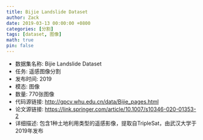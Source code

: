 ```yaml
---
title: Bijie Landslide Dataset
author: Zack
date: 2019-03-13 00:00:00 +0800
categories: [分割]
tags: [dataset, 图像]
math: true
pin: false
---
```

- 数据集名称: Bijie Landslide Dataset
- 任务: 遥感图像分割
- 发布时间: 2019
- 模态: 图像
- 数量: 770张图像
- 代码源链接: http://gpcv.whu.edu.cn/data/Bijie_pages.html
- 论文源链接: https://link.springer.com/article/10.1007/s10346-020-01353-2
- 详细描述: 包含1种土地利用类型的遥感影像，提取自TripleSat，由武汉大学于2019年发布
